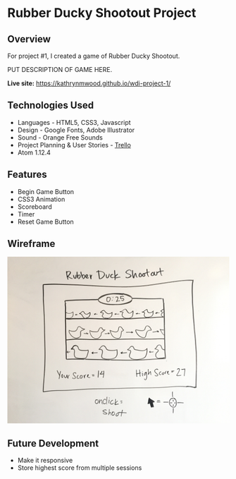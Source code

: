 # Rubber Ducky Shootout Project
## Overview

For project #1, I created a game of Rubber Ducky Shootout.

PUT DESCRIPTION OF GAME HERE.

**Live site:** <https://kathrynmwood.github.io/wdi-project-1/>

## Technologies Used

  * Languages - HTML5, CSS3, Javascript
  * Design - Google Fonts, Adobe Illustrator
  * Sound - Orange Free Sounds
  * Project Planning & User Stories - [Trello](https://trello.com/b/L4hLFyAY/wdi-project-1)
  * Atom 1.12.4


## Features

  * Begin Game Button
  * CSS3 Animation
  * Scoreboard
  * Timer
  * Reset Game Button


## Wireframe

![Wireframe](images/rds_wireframe.jpg)


## Future Development


  * Make it responsive
  * Store highest score from multiple sessions
